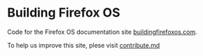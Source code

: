 Building Firefox OS
===================

Code for the Firefox OS documentation site [buildingfirefoxos.com](http://buildingfirefoxos.com/).

To help us improve this site, plese visit [contribute.md](https://github.com/buildingfirefoxos/site/blob/gh-pages/contribute.md)
